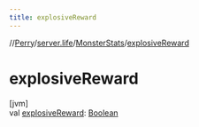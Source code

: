 ```yaml
---
title: explosiveReward
---
```

//[Perry](../../../index.html)/[server.life](../index.html)/[MonsterStats](index.html)/[explosiveReward](explosive-reward.html)



# explosiveReward



[jvm]\
val [explosiveReward](explosive-reward.html): [Boolean](https://kotlinlang.org/api/latest/jvm/stdlib/kotlin/-boolean/index.html)




